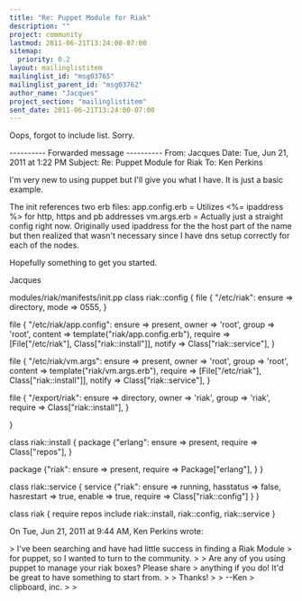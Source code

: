 ```yaml
---
title: "Re: Puppet Module for Riak"
description: ""
project: community
lastmod: 2011-06-21T13:24:00-07:00
sitemap:
  priority: 0.2
layout: mailinglistitem
mailinglist_id: "msg03765"
mailinglist_parent_id: "msg03762"
author_name: "Jacques"
project_section: "mailinglistitem"
sent_date: 2011-06-21T13:24:00-07:00
---
```



Oops, forgot to include list. Sorry.

---------- Forwarded message ----------
From: Jacques 
Date: Tue, Jun 21, 2011 at 1:22 PM
Subject: Re: Puppet Module for Riak
To: Ken Perkins 


I'm very new to using puppet but I'll give you what I have. It is just a
basic example.

The init references two erb files:
app.config.erb = Utilizes &lt;%= ipaddress %&gt; for http, https and pb addresses
vm.args.erb = Actually just a straight config right now. Originally used
ipaddress for the the host part of the name but then realized that wasn't
necessary since I have dns setup correctly for each of the nodes.

Hopefully something to get you started.

Jacques

modules/riak/manifests/init.pp
class riak::config {
 file { "/etc/riak":
 ensure =&gt; directory,
 mode =&gt; 0555,
 }

 file { "/etc/riak/app.config":
 ensure =&gt; present,
 owner =&gt; 'root',
 group =&gt; 'root',
 content =&gt; template("riak/app.config.erb"),
 require =&gt; [File["/etc/riak"], Class["riak::install"]],
 notify =&gt; Class["riak::service"],
 }

 file { "/etc/riak/vm.args":
 ensure =&gt; present,
 owner =&gt; 'root',
 group =&gt; 'root',
 content =&gt; template("riak/vm.args.erb"),
 require =&gt; [File["/etc/riak"], Class["riak::install"]],
 notify =&gt; Class["riak::service"],
 }

 file { "/export/riak":
 ensure =&gt; directory,
 owner =&gt; 'riak',
 group =&gt; 'riak',
 require =&gt; Class["riak::install"],
 }

}

class riak::install {
 package {"erlang":
 ensure =&gt; present,
 require =&gt; Class["repos"],
 }

 package {"riak":
 ensure =&gt; present,
 require =&gt; Package["erlang"],
 }
}


class riak::service {
 service {"riak":
 ensure =&gt; running,
 hasstatus =&gt; false,
 hasrestart =&gt; true,
 enable =&gt; true,
 require =&gt; Class["riak::config"]
 }
}

class riak {
 require repos
 include riak::install, riak::config, riak::service
}

On Tue, Jun 21, 2011 at 9:44 AM, Ken Perkins  wrote:

&gt; I've been searching and have had little success in finding a Riak Module
&gt; for puppet, so I wanted to turn to the community.
&gt;
&gt; Are any of you using puppet to manage your riak boxes? Please share
&gt; anything if you do! It'd be great to have something to start from.
&gt;
&gt; Thanks!
&gt;
&gt; --Ken
&gt; clipboard, inc.
&gt;
&gt;

